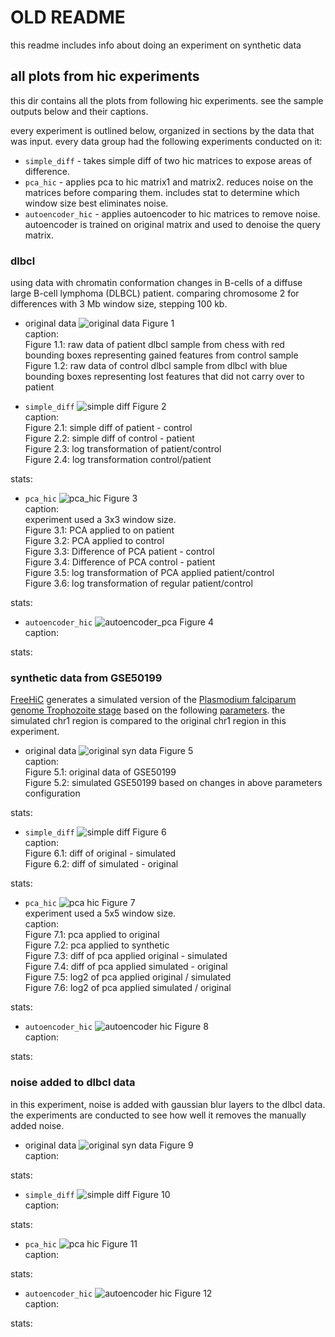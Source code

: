 # OLD README
this readme includes info about doing an experiment on synthetic data

## all plots from hic experiments
this dir contains all the plots from following hic experiments. see the sample outputs below and their captions.

every experiment is outlined below, organized in sections by the data that was input. every data group had the following experiments conducted on it:
* `simple_diff` - takes simple diff of two hic matrices to expose areas of difference.
* `pca_hic` - applies pca to hic matrix1 and matrix2. reduces noise on the matrices before comparing them. includes stat to determine which window size best eliminates noise.
* `autoencoder_hic` - applies autoencoder to hic matrices to remove noise. autoencoder is trained on original matrix and used to denoise the query matrix. 

### dlbcl 
using data with chromatin conformation changes in B-cells of a diffuse large B-cell lymphoma (DLBCL) patient.
comparing chromosome 2 for differences with 3 Mb window size, stepping 100 kb. 

* original data
![original data](dlbcl/original_data.png)
Figure 1 <br>
caption: <br>
Figure 1.1: raw data of patient dlbcl sample from chess with red bounding boxes representing gained features from control sample <br>
Figure 1.2: raw data of control dlbcl sample from dlbcl with blue bounding boxes representing lost features that did not carry over to patient <br>

* `simple_diff`
![simple diff](dlbcl/simple_diff.png)
Figure 2 <br>
caption:  <br>
Figure 2.1: simple diff of patient - control <br>
Figure 2.2: simple diff of control - patient <br>
Figure 2.3: log transformation of patient/control <br>
Figure 2.4: log transformation control/patient <br>

stats: <br>

* `pca_hic`
![pca_hic](dlbcl/pca_hic.png)
Figure 3 <br>
caption: <br>
experiment used a 3x3 window size. <br>
Figure 3.1: PCA applied to on patient <br>
Figure 3.2: PCA applied to control <br>
Figure 3.3: Difference of PCA patient - control <br>
Figure 3.4: Difference of PCA control - patient <br>
Figure 3.5: log transformation of PCA applied patient/control <br>
Figure 3.6: log transformation of regular patient/control <br>

stats: <br>


* `autoencoder_hic`
![autoencoder_pca](dlbcl/autoencoder_hic.png)
Figure 4 <br>
caption: <br>

stats: <br>

### synthetic data from GSE50199
[FreeHiC](https://github.com/yezhengSTAT/FreeHiC) generates a simulated version of the [Plasmodium falciparum genome Trophozoite stage](https://noble.gs.washington.edu/proj/plasmo3d/) based on the following [parameters](https://github.com/yezhengSTAT/FreeHiC/blob/master/FreeHiC_parameters). the simulated chr1 region is compared to the original chr1 region in this experiment. 

* original data
![original syn data](syn/original_data.png)
Figure 5 <br>
caption: <br>
Figure 5.1: original data of GSE50199 <br>
Figure 5.2: simulated GSE50199 based on changes in above parameters configuration <br>

stats: <br>

* `simple_diff`
![simple diff](syn/simple_diff.png)
Figure 6 <br>
caption: <br>
Figure 6.1: diff of original - simulated <br>
Figure 6.2: diff of simulated - original <br>

stats: <br>

* `pca_hic` 
![pca hic](syn/pca_hic.png)
Figure 7 <br>
experiment used a 5x5 window size. <br>
caption: <br>
Figure 7.1: pca applied to original <br>
Figure 7.2: pca applied to synthetic <br>
Figure 7.3: diff of pca applied original - simulated  <br>
Figure 7.4: diff of pca applied simulated - original <br>
Figure 7.5: log2 of pca applied original / simulated <br>
Figure 7.6: log2 of pca applied simulated / original <br>

stats: <br>

* `autoencoder_hic`
![autoencoder hic](syn/autoencoder_hic.png)
Figure 8 <br>
caption: <br>

stats: <br>

### noise added to dlbcl data
in this experiment, noise is added with gaussian blur layers to the dlbcl data. the experiments are conducted to see how well it removes the manually added noise.

* original data
![original syn data](noise/original_data.png)
Figure 9 <br>
caption: <br>

stats: <br>

* `simple_diff`
![simple diff](noise/simple_diff.png)
Figure 10 <br>
caption: <br>

stats: <br>

* `pca_hic` 
![pca hic](noise/pca_hic.png)
Figure 11 <br>
caption: <br>

stats: <br>

* `autoencoder_hic`
![autoencoder hic](noise/autoencoder_hic)
Figure 12 <br>
caption: <br>

stats: <br>